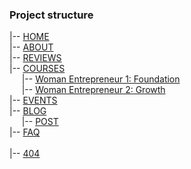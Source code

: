 ### Project structure
|-- [HOME](https://mysecondspace.github.io/ONLINE-WOMEN-BIZ/build/index.html)<br>
|-- [ABOUT](https://mysecondspace.github.io/ONLINE-WOMEN-BIZ/build/about.html)<br>
|-- [REVIEWS](https://mysecondspace.github.io/ONLINE-WOMEN-BIZ/build/reviews.html)<br>
|-- [COURSES](https://mysecondspace.github.io/ONLINE-WOMEN-BIZ/build/courses.html)<br>
&nbsp;&nbsp;&nbsp;&nbsp;&nbsp;|-- [Woman Entrepreneur 1: Foundation](https://mysecondspace.github.io/ONLINE-WOMEN-BIZ/build/entrepreneur-1.html)<br>
&nbsp;&nbsp;&nbsp;&nbsp;&nbsp;|-- [Woman Entrepreneur 2: Growth](https://mysecondspace.github.io/ONLINE-WOMEN-BIZ/build/entrepreneur-2.html)<br>
|-- [EVENTS](https://mysecondspace.github.io/ONLINE-WOMEN-BIZ/build/events.html)<br>
|-- [BLOG](https://mysecondspace.github.io/ONLINE-WOMEN-BIZ/build/blog.html)<br>
&nbsp;&nbsp;&nbsp;&nbsp;&nbsp;|-- [POST](https://mysecondspace.github.io/ONLINE-WOMEN-BIZ/build/post.html)<br>
|-- [FAQ](https://mysecondspace.github.io/ONLINE-WOMEN-BIZ/build/faq.html)<br><br>
|-- [404](https://mysecondspace.github.io/ONLINE-WOMEN-BIZ/build/404.html)
